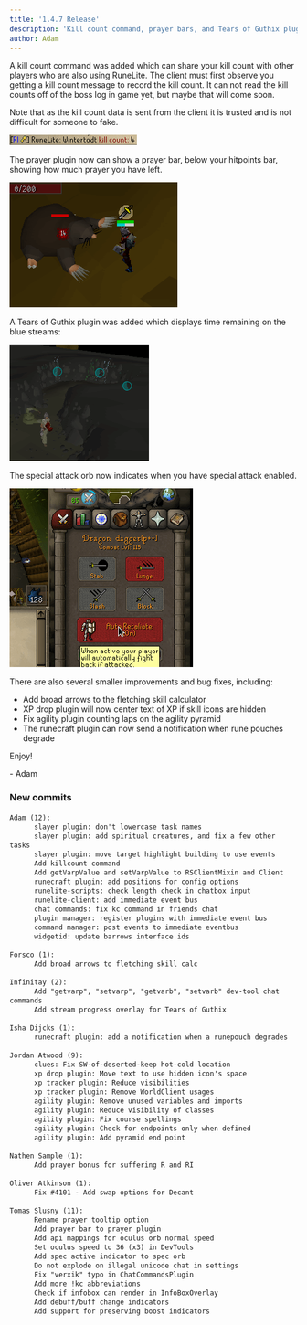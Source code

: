 ```yaml
---
title: '1.4.7 Release'
description: 'Kill count command, prayer bars, and Tears of Guthix plugin'
author: Adam
---
```


A kill count command was added which can share your kill count with other
players who are also using RuneLite. The client must first observe you
getting a kill count message to record the kill count. It can not read
the kill counts off of the boss log in game yet, but maybe that will come soon.

Note that as the kill count data is sent from the client it is trusted and is not
difficult for someone to fake.

![kc](/img/blog/1.4.7-Release/kc.png)

The prayer plugin now can show a prayer bar, below your hitpoints bar, showing
how much prayer you have left.

![prayerbar](/img/blog/1.4.7-Release/prayerbar.png)

A Tears of Guthix plugin was added which displays time remaining on the blue streams:

![tog](/img/blog/1.4.7-Release/tog.png)

The special attack orb now indicates when you have special attack enabled.

![specorb](/img/blog/1.4.7-Release/specorb.gif)

There are also several smaller improvements and bug fixes, including:

- Add broad arrows to the fletching skill calculator
- XP drop plugin will now center text of XP if skill icons are hidden
- Fix agility plugin counting laps on the agility pyramid
- The runecraft plugin can now send a notification when rune pouches degrade

Enjoy!

\- Adam

### New commits

```
Adam (12):
      slayer plugin: don't lowercase task names
      slayer plugin: add spiritual creatures, and fix a few other tasks
      slayer plugin: move target highlight building to use events
      Add killcount command
      Add getVarpValue and setVarpValue to RSClientMixin and Client
      runecraft plugin: add positions for config options
      runelite-scripts: check length check in chatbox input
      runelite-client: add immediate event bus
      chat commands: fix kc command in friends chat
      plugin manager: register plugins with immediate event bus
      command manager: post events to immediate eventbus
      widgetid: update barrows interface ids

Forsco (1):
      Add broad arrows to fletching skill calc

Infinitay (2):
      Add "getvarp", "setvarp", "getvarb", "setvarb" dev-tool chat commands
      Add stream progress overlay for Tears of Guthix

Isha Dijcks (1):
      runecraft plugin: add a notification when a runepouch degrades

Jordan Atwood (9):
      clues: Fix SW-of-deserted-keep hot-cold location
      xp drop plugin: Move text to use hidden icon's space
      xp tracker plugin: Reduce visibilities
      xp tracker plugin: Remove WorldClient usages
      agility plugin: Remove unused variables and imports
      agility plugin: Reduce visibility of classes
      agility plugin: Fix course spellings
      agility plugin: Check for endpoints only when defined
      agility plugin: Add pyramid end point

Nathen Sample (1):
      Add prayer bonus for suffering R and RI

Oliver Atkinson (1):
      Fix #4101 - Add swap options for Decant

Tomas Slusny (11):
      Rename prayer tooltip option
      Add prayer bar to prayer plugin
      Add api mappings for oculus orb normal speed
      Set oculus speed to 36 (x3) in DevTools
      Add spec active indicator to spec orb
      Do not explode on illegal unicode chat in settings
      Fix "verxik" typo in ChatCommandsPlugin
      Add more !kc abbreviations
      Check if infobox can render in InfoBoxOverlay
      Add debuff/buff change indicators
      Add support for preserving boost indicators
```
